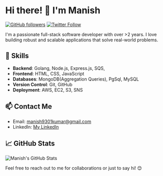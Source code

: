 # Hi there! 👋 I'm Manish
[![GitHub followers](https://img.shields.io/github/followers/manish-neemnarayan?style=social)](https://github.com/yourusername)
[![Twitter Follow](https://img.shields.io/twitter/follow/ishn_ish?style=social)](https://twitter.com/ishn_ish)

I'm a passionate full-stack software developer with over >2 years. I love building robust and scalable applications that solve real-world problems.

## 🔧 Skills

- **Backend**: Golang, Node.js, Express.js, SQS, 
- **Frontend**: HTML, CSS, JavaScript
- **Databases**: MongoDB(Aggregation Queries), PgSql, MySQL
- **Version Control**: Git, GitHub
- **Deployment**: AWS, EC2, S3, SNS


## 📫 Contact Me

- Email: [manish9301kumar@gmail.com](mailto:manish93@gmail.com)
- LinkedIn: [My LinkedIn](https://www.linkedin.com/in/manish-neemnarayan-883979178/)

## 📈 GitHub Stats

![Manish's GitHub Stats](https://github-readme-stats.vercel.app/api?username=manish-neemnarayan&show_icons=true&theme=dark)



Feel free to reach out to me for collaborations or just to say hi! 😊
